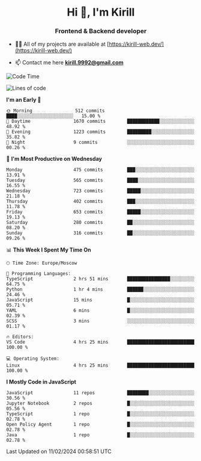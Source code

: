<h1 align="center">Hi 👋, I'm Kirill</h1>
<h3 align="center">Frontend & Backend developer</h3>

- 👨‍💻 All of my projects are available at [https://kirill-web.dev/](https://kirill-web.dev/)

- 📫 Contact me here **kirill.9992@gmail.com**











<!--START_SECTION:waka-->
![Code Time](http://img.shields.io/badge/Code%20Time-1%2C649%20hrs%207%20mins-blue)

![Lines of code](https://img.shields.io/badge/From%20Hello%20World%20I%27ve%20Written-4.2%20million%20lines%20of%20code-blue)

**I'm an Early 🐤** 

```text
🌞 Morning                512 commits         ████░░░░░░░░░░░░░░░░░░░░░   15.00 % 
🌆 Daytime                1670 commits        ████████████░░░░░░░░░░░░░   48.92 % 
🌃 Evening                1223 commits        █████████░░░░░░░░░░░░░░░░   35.82 % 
🌙 Night                  9 commits           ░░░░░░░░░░░░░░░░░░░░░░░░░   00.26 % 
```
📅 **I'm Most Productive on Wednesday** 

```text
Monday                   475 commits         ███░░░░░░░░░░░░░░░░░░░░░░   13.91 % 
Tuesday                  565 commits         ████░░░░░░░░░░░░░░░░░░░░░   16.55 % 
Wednesday                723 commits         █████░░░░░░░░░░░░░░░░░░░░   21.18 % 
Thursday                 402 commits         ███░░░░░░░░░░░░░░░░░░░░░░   11.78 % 
Friday                   653 commits         █████░░░░░░░░░░░░░░░░░░░░   19.13 % 
Saturday                 280 commits         ██░░░░░░░░░░░░░░░░░░░░░░░   08.20 % 
Sunday                   316 commits         ██░░░░░░░░░░░░░░░░░░░░░░░   09.26 % 
```


📊 **This Week I Spent My Time On** 

```text
🕑︎ Time Zone: Europe/Moscow

💬 Programming Languages: 
TypeScript               2 hrs 51 mins       ████████████████░░░░░░░░░   64.75 % 
Python                   1 hr 4 mins         ██████░░░░░░░░░░░░░░░░░░░   24.46 % 
JavaScript               15 mins             █░░░░░░░░░░░░░░░░░░░░░░░░   05.71 % 
YAML                     6 mins              █░░░░░░░░░░░░░░░░░░░░░░░░   02.39 % 
SCSS                     3 mins              ░░░░░░░░░░░░░░░░░░░░░░░░░   01.17 % 

🔥 Editors: 
VS Code                  4 hrs 25 mins       █████████████████████████   100.00 % 

💻 Operating System: 
Linux                    4 hrs 25 mins       █████████████████████████   100.00 % 
```

**I Mostly Code in JavaScript** 

```text
JavaScript               11 repos            ████████░░░░░░░░░░░░░░░░░   30.56 % 
Jupyter Notebook         2 repos             █░░░░░░░░░░░░░░░░░░░░░░░░   05.56 % 
TypeScript               1 repo              █░░░░░░░░░░░░░░░░░░░░░░░░   02.78 % 
Open Policy Agent        1 repo              █░░░░░░░░░░░░░░░░░░░░░░░░   02.78 % 
Java                     1 repo              █░░░░░░░░░░░░░░░░░░░░░░░░   02.78 % 
```




 Last Updated on 11/02/2024 00:58:51 UTC
<!--END_SECTION:waka-->
